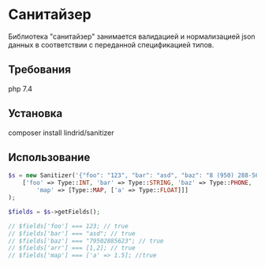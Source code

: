 # Санитайзер
Библиотека "санитайзер" занимается валидацией и нормализацией json данных в соответствии с переданной спецификацией типов.

## Требования
php 7.4

## Установка
composer install lindrid/sanitizer

## Использование
```php
$s = new Sanitizer('{"foo": "123", "bar": "asd", "baz": "8 (950) 288-56-23", "arr": [1, 2], "map": {"a": 1.5}',
    ['foo' => Type::INT, 'bar' => Type::STRING, 'baz' => Type::PHONE, 'arr' => [Type::ARRAY, Type::INT],
        'map' => [Type::MAP, ['a' => Type::FLOAT]]]
);

$fields = $s->getFields();

// $fields['foo'] === 123; // true
// $fields['bar'] === "asd"; // true
// $fields['baz'] === "79502885623"; // true
// $fields['arr'] === [1,2]; // true
// $fields['map'] === ['a' => 1.5]; //true
```
